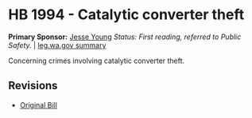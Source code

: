 # HB 1994 - Catalytic converter theft
**Primary Sponsor:** [Jesse Young](/person/leg/jesse.young.md)
*Status: First reading, referred to Public Safety.* | [leg.wa.gov summary](https://app.leg.wa.gov/billsummary?BillNumber=1994&Year=2021)

Concerning crimes involving catalytic converter theft.

## Revisions
* [Original Bill](1/)